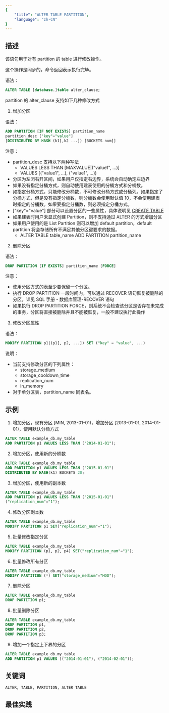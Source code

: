 ```yaml
---
{
    "title": "ALTER TABLE PARTITION",
    "language": "zh-CN"
}
---
```


<!--
Licensed to the Apache Software Foundation (ASF) under one
or more contributor license agreements.  See the NOTICE file
distributed with this work for additional information
regarding copyright ownership.  The ASF licenses this file
to you under the Apache License, Version 2.0 (the
"License"); you may not use this file except in compliance
with the License.  You may obtain a copy of the License at

  http://www.apache.org/licenses/LICENSE-2.0

Unless required by applicable law or agreed to in writing,
software distributed under the License is distributed on an
"AS IS" BASIS, WITHOUT WARRANTIES OR CONDITIONS OF ANY
KIND, either express or implied.  See the License for the
specific language governing permissions and limitations
under the License.
-->




## 描述

该语句用于对有 partition 的 table 进行修改操作。

这个操作是同步的，命令返回表示执行完毕。

语法：

```sql
ALTER TABLE [database.]table alter_clause;
```

partition 的 alter_clause 支持如下几种修改方式

1. 增加分区

语法：

```sql
ADD PARTITION [IF NOT EXISTS] partition_name 
partition_desc ["key"="value"]
[DISTRIBUTED BY HASH (k1[,k2 ...]) [BUCKETS num]]
```

注意：

- partition_desc 支持以下两种写法
  - VALUES LESS THAN [MAXVALUE|("value1", ...)]
  - VALUES [("value1", ...), ("value1", ...))
- 分区为左闭右开区间，如果用户仅指定右边界，系统会自动确定左边界
- 如果没有指定分桶方式，则自动使用建表使用的分桶方式和分桶数。
- 如指定分桶方式，只能修改分桶数，不可修改分桶方式或分桶列。如果指定了分桶方式，但是没有指定分桶数，则分桶数会使用默认值 10，不会使用建表时指定的分桶数。如果要指定分桶数，则必须指定分桶方式。
- ["key"="value"] 部分可以设置分区的一些属性，具体说明见 [CREATE TABLE](./CREATE-TABLE)
- 如果建表时用户未显式创建 Partition，则不支持通过 ALTER 的方式增加分区
- 如果用户使用的是 List Partition 则可以增加 default partition，default partition 将会存储所有不满足其他分区键要求的数据。
  -  ALTER TABLE table_name ADD PARTITION partition_name

2. 删除分区

语法：

```sql
DROP PARTITION [IF EXISTS] partition_name [FORCE]
```

 注意：

- 使用分区方式的表至少要保留一个分区。
- 执行 DROP PARTITION 一段时间内，可以通过 RECOVER 语句恢复被删除的分区。详见 SQL 手册 - 数据库管理-RECOVER 语句
- 如果执行 DROP PARTITION FORCE，则系统不会检查该分区是否存在未完成的事务，分区将直接被删除并且不能被恢复，一般不建议执行此操作

3. 修改分区属性

 语法：

```sql
MODIFY PARTITION p1|(p1[, p2, ...]) SET ("key" = "value", ...)
```

说明：

- 当前支持修改分区的下列属性：
  - storage_medium
  - storage_cooldown_time
  - replication_num 
  - in_memory
-  对于单分区表，partition_name 同表名。

## 示例

1. 增加分区，现有分区 [MIN, 2013-01-01)，增加分区 [2013-01-01, 2014-01-01)，使用默认分桶方式

```sql
ALTER TABLE example_db.my_table
ADD PARTITION p1 VALUES LESS THAN ("2014-01-01");
```

2. 增加分区，使用新的分桶数

```sql
ALTER TABLE example_db.my_table
ADD PARTITION p1 VALUES LESS THAN ("2015-01-01")
DISTRIBUTED BY HASH(k1) BUCKETS 20;
```

3. 增加分区，使用新的副本数

```sql
ALTER TABLE example_db.my_table
ADD PARTITION p1 VALUES LESS THAN ("2015-01-01")
("replication_num"="1");
```

4. 修改分区副本数

```sql
ALTER TABLE example_db.my_table
MODIFY PARTITION p1 SET("replication_num"="1");
```

5. 批量修改指定分区

```sql
ALTER TABLE example_db.my_table
MODIFY PARTITION (p1, p2, p4) SET("replication_num"="1");
```

6. 批量修改所有分区

```sql
ALTER TABLE example_db.my_table
MODIFY PARTITION (*) SET("storage_medium"="HDD");
```

7. 删除分区

```sql
ALTER TABLE example_db.my_table
DROP PARTITION p1;
```

8. 批量删除分区

```sql
ALTER TABLE example_db.my_table
DROP PARTITION p1,
DROP PARTITION p2,
DROP PARTITION p3;
```

9. 增加一个指定上下界的分区

```sql
ALTER TABLE example_db.my_table
ADD PARTITION p1 VALUES [("2014-01-01"), ("2014-02-01")); 
```

## 关键词

```text
ALTER, TABLE, PARTITION, ALTER TABLE
```

## 最佳实践

